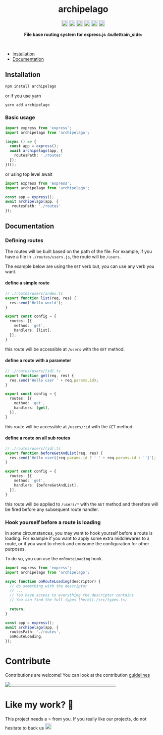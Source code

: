 <h1 align="center">archipelago</h1>

<p align="center">
    <a href="https://github.com/adrien2p/archipelago/graphs/contributors"><img alt="Contributors" src="https://img.shields.io/github/contributors/adrien2p/archipelago.svg" height="20"/></a>
    <a href="https://github.com/adrien2p/archipelago/commits/main"><img alt="Activity" src="https://img.shields.io/github/commit-activity/m/adrien2p/archipelago?style=flat" height="20"/></a>
    <a href="https://github.com/adrien2p/archipelago/issues"><img alt="Issues" src="https://img.shields.io/github/issues/adrien2p/archipelago?style=flat" height="20"/></a>
    <a href="https://github.com/adrien2p/archipelago/blob/main/LICENSE"><img alt="Licence" src="https://img.shields.io/github/license/adrien2p/archipelago?style=flat" height="20"/></a>
    <a href="https://github.com/adrien2p/archipelago/blob/main/CONTRIBUTING.md"><img alt="Contributing" src="https://img.shields.io/badge/PRs-welcome-brightgreen.svg?style=flat" height="20"/></a>
    <a href="https://github.com/sponsors/adrien2p"><img alt="sponsor" src="https://img.shields.io/static/v1?label=Sponsor&message=%E2%9D%A4&logo=GitHub&color=%23fe8e86" height="20"/></a>
</p>    

<p align="center">
  <b>File base routing system for express.js :bullettrain_side:</b></br>
</p>

<br />

- [Installation](#installation)
- [Documentation](#documentation)

## Installation

```bash
npm install archipelago
```

or if you use yarn
    
```bash
yarn add archipelago
```

### Basic usage

```ts
import express from 'express';
import archipelago from 'archipelago';

(async () => {
  const app = express();
  await archipelago(app, {
    routesPath: './routes'
  });
})();
```

or using top level await

```ts
import express from 'express';
import archipelago from 'archipelago';

const app = express();
await archipelago(app, {
   routesPath: './routes'
});
```

## Documentation

### Defining routes

The routes will be built based on the path of the file.
For example, if you have a file in `./routes/users.js`, the route will be `/users`.

The example below are using the `GET` verb but, you can use any verb you want.

#### define a simple route

```ts
// ./routes/users/index.ts
export function list(req, res) {
  res.send('Hello world');
}

export const config = {
  routes: [{
    method: 'get',
    handlers: [list],
  }],
}
```

this route will be accessible at `/users` with the `GET` method.

#### define a route with a parameter

```ts
// ./routes/users/[id].ts
export function get(req, res) {
  res.send('Hello user ' + req.params.id);
}

export const config = {
  routes: [{
    method: 'get',
    handlers: [get],
  }],
}
```

this route will be accessible at `/users/:id` with the `GET` method.

#### define a route on all sub routes

```ts
// ./routes/users/[id].ts
export function beforeGetAndList(req, res) {
  res.send(`Hello user${req.params.id ? ' ' + req.params.id : ''}`);
}

export const config = {
  routes: [{
    method: 'get',
    handlers: [beforeGetAndList],
  }],
}
```

this route will be applied to `/users/*` with the `GET` method and therefore will be fired before
any subsequent route handler.

### Hook yourself before a route is loading

In some circumstances, you may want to hook yourself before a route is loading.
For example if you want to apply some extra middlewares to a route, or if you want to check
and consume the configuration for other purposes.

To do so, you can use the `onRouteLoading` hook.

```ts
import express from 'express';
import archipelago from 'archipelago';

async function onRouteLoading(descriptor) {
  // do something with the descriptor
  // ...
  // You have access to everything the descriptor contains
  // You can find the full types [here](./src/types.ts)
  
  return;
}

const app = express();
await archipelago(app, {
  routesPath: './routes',
  onRouteLoading,
});
```

# Contribute

Contributions are welcome! You can look at the contribution [guidelines](./CONTRIBUTING.md)

[![-----------------------------------------------------](https://raw.githubusercontent.com/andreasbm/readme/master/assets/lines/cloudy.png)](#like-my-work-heartbeat)

# Like my work? :heartbeat:

This project needs a :star: from you.
If you really like our projects, do not hesitate to back us <a href="https://github.com/sponsors/adrien2p"><img alt="sponsor" src="https://img.shields.io/static/v1?label=Sponsor&message=%E2%9D%A4&logo=GitHub&color=%23fe8e86" height="20"/></a>